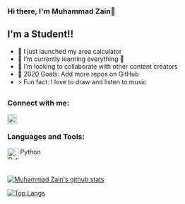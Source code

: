 ### Hi there, I'm Muhammad Zain👋


## I'm a Student!!

- 🔭 I just launched my area calculator
- 🌱 I’m currently learning everything 🤣
- 👯 I’m looking to collaborate with other content creators
- 🥅 2020 Goals: Add more repos on GitHub
- ⚡ Fun fact: I love to draw and listen to music


### Connect with me:

[<img align="left" alt="MuhammadZain2005 | Instagram" width="22px" src="https://cdn.jsdelivr.net/npm/simple-icons@v3/icons/instagram.svg" />][instagram]
<br />

### Languages and Tools:

<img align="left" alt="Python" width="26px" src="https://upload.wikimedia.org/wikipedia/commons/thumb/c/c3/Python-logo-notext.svg/1200px-Python-logo-notext.svg.png" />Python

<br />


[![Muhammad Zain's github stats](https://github-readme-stats.vercel.app/api?username=muhammadzain2005)](https://github.com/muhammadzain2005/github-readme-stats)

[![Top Langs](https://github-readme-stats.vercel.app/api/top-langs/?username=MuhammadZain2005)](https://github.com/MuhammadZain2005/github-readme-stats)

[instagram]: https://instagram.com/muhammadzain2005
